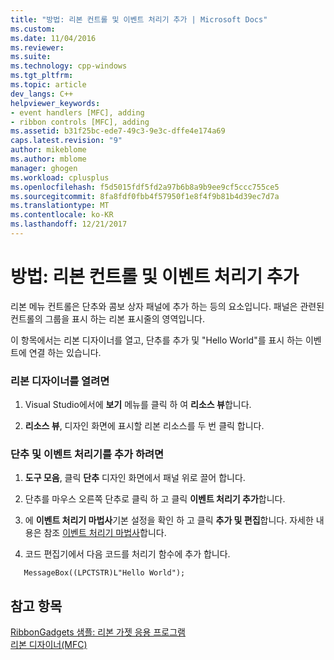 ```yaml
---
title: "방법: 리본 컨트롤 및 이벤트 처리기 추가 | Microsoft Docs"
ms.custom: 
ms.date: 11/04/2016
ms.reviewer: 
ms.suite: 
ms.technology: cpp-windows
ms.tgt_pltfrm: 
ms.topic: article
dev_langs: C++
helpviewer_keywords:
- event handlers [MFC], adding
- ribbon controls [MFC], adding
ms.assetid: b31f25bc-ede7-49c3-9e3c-dffe4e174a69
caps.latest.revision: "9"
author: mikeblome
ms.author: mblome
manager: ghogen
ms.workload: cplusplus
ms.openlocfilehash: f5d5015fdf5fd2a97b6b8a9b9ee9cf5ccc755ce5
ms.sourcegitcommit: 8fa8fdf0fbb4f57950f1e8f4f9b81b4d39ec7d7a
ms.translationtype: MT
ms.contentlocale: ko-KR
ms.lasthandoff: 12/21/2017
---
```

# <a name="how-to-add-ribbon-controls-and-event-handlers"></a>방법: 리본 컨트롤 및 이벤트 처리기 추가
리본 메뉴 컨트롤은 단추와 콤보 상자 패널에 추가 하는 등의 요소입니다. 패널은 관련된 컨트롤의 그룹을 표시 하는 리본 표시줄의 영역입니다.  
  
 이 항목에서는 리본 디자이너를 열고, 단추를 추가 및 "Hello World"를 표시 하는 이벤트에 연결 하는 있습니다.  
  
### <a name="to-open-the-ribbon-designer"></a>리본 디자이너를 열려면  
  
1.  Visual Studio에서에 **보기** 메뉴를 클릭 하 여 **리소스 뷰**합니다.  
  
2.  **리소스 뷰**, 디자인 화면에 표시할 리본 리소스를 두 번 클릭 합니다.  
  
### <a name="to-add-a-button-and-an-event-handler"></a>단추 및 이벤트 처리기를 추가 하려면  
  
1.  **도구 모음**, 클릭 **단추** 디자인 화면에서 패널 위로 끌어 합니다.  
  
2.  단추를 마우스 오른쪽 단추로 클릭 하 고 클릭 **이벤트 처리기 추가**합니다.  
  
3.  에 **이벤트 처리기 마법사**기본 설정을 확인 하 고 클릭 **추가 및 편집**합니다. 자세한 내용은 참조 [이벤트 처리기 마법사](../ide/event-handler-wizard.md)합니다.  
  
4.  코드 편집기에서 다음 코드를 처리기 함수에 추가 합니다.  
  
 ```  
    MessageBox((LPCTSTR)L"Hello World");

 ```  
  
## <a name="see-also"></a>참고 항목  
 [RibbonGadgets 샘플: 리본 가젯 응용 프로그램](../visual-cpp-samples.md)   
 [리본 디자이너(MFC)](../mfc/ribbon-designer-mfc.md)


